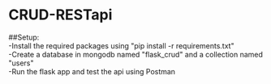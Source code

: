 # CRUD-RESTapi

##Setup:  
-Install the required packages using "pip install -r requirements.txt"  
-Create a database in mongodb named "flask_crud" and a collection named "users"  
-Run the flask app and test the api using Postman  
